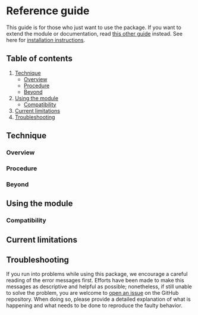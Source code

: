 # Reference guide

This guide is for those who just want to use the package. If you want to extend the module or documentation, read [this other guide](/CONTRIBUTING.md) instead. See here for [installation instructions](/INSTALL.md).


## Table of contents

1. [Technique](#technique)
    - [Overview](#overview)
    - [Procedure](#procedure)
    - [Beyond](#beyond)
2. [Using the module](#using-the-module)
    - [Compatibility](#compatibility)
3. [Current limitations](#current-limitations)
4. [Troubleshooting](#troubleshooting)


## Technique

### Overview

### Procedure

### Beyond


## Using the module

### Compatibility


## Current limitations


## Troubleshooting

If you run into problems while using this package, we encourage a careful reading of the error messages first. Efforts have been made to make this messages as descriptive and helpful as possible; nonetheless, if still unable to solve the problem, you are welcome to [open an issue](https://github.com/pedrorrivero/pyproject-qiskit/issues) on the GitHub repository. When doing so, please provide a detailed explanation of what is happening and what needs to be done to reproduce the faulty behavior.
